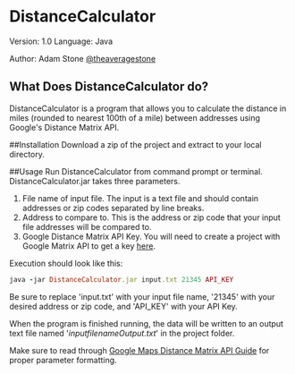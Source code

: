 DistanceCalculator
======================
Version: 1.0
Language: Java

Author: Adam Stone [@theaveragestone](http://www.twitter.com/theaveragestone)

## What Does DistanceCalculator do?
DistanceCalculator is a program that allows you to calculate the distance in miles (rounded to nearest 100th of a mile) between addresses using Google's Distance Matrix API.

##Installation
Download a zip of the project and extract to your local directory.

##Usage
Run DistanceCalculator from command prompt or terminal. DistanceCalculator.jar takes three parameters.

1. File name of input file. The input is a text file and should contain addresses or zip codes separated by line breaks.
2. Address to compare to. This is the address or zip code that your input file addresses will be compared to.
3. Google Distance Matrix API Key. You will need to create a project with Google Matrix API to get a key [here](https://developers.google.com/maps/documentation/distance-matrix/).

Execution should look like this:

```ruby
java -jar DistanceCalculator.jar input.txt 21345 API_KEY
```
Be sure to replace 'input.txt' with your input file name, '21345' with your desired address or zip code, and 'API_KEY' with your API Key.

When the program is finished running, the data will be written to an output text file named '*inputfilenameOutput.txt*' in the project folder.

Make sure to read through [Google Maps Distance Matrix API Guide](https://developers.google.com/maps/documentation/distance-matrix/intro#Introduction) for proper parameter formatting.
